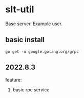 # slt-util

Base server. Example user.

## basic install

```shell
go get -u google.golang.org/grpc
```

## 2022.8.3

feature:

1. basic rpc service
